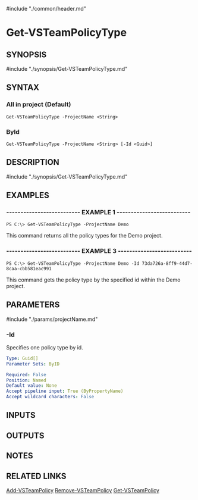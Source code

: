 #include "./common/header.md"

# Get-VSTeamPolicyType

## SYNOPSIS
#include "./synopsis/Get-VSTeamPolicyType.md"

## SYNTAX

### All in project (Default)
```
Get-VSTeamPolicyType -ProjectName <String>
```

### ById
```
Get-VSTeamPolicyType -ProjectName <String> [-Id <Guid>]
```

## DESCRIPTION
#include "./synopsis/Get-VSTeamPolicyType.md"

## EXAMPLES

### -------------------------- EXAMPLE 1 --------------------------
```
PS C:\> Get-VSTeamPolicyType -ProjectName Demo
```

This command returns all the policy types for the Demo project.

### -------------------------- EXAMPLE 3 --------------------------
```
PS C:\> Get-VSTeamPolicyType -ProjectName Demo -Id 73da726a-8ff9-44d7-8caa-cbb581eac991
```

This command gets the policy type by the specified id within the Demo project.

## PARAMETERS

#include "./params/projectName.md"

### -Id
Specifies one policy type by id.

```yaml
Type: Guid[]
Parameter Sets: ByID

Required: False
Position: Named
Default value: None
Accept pipeline input: True (ByPropertyName)
Accept wildcard characters: False
```

## INPUTS

## OUTPUTS

## NOTES

## RELATED LINKS

[Add-VSTeamPolicy](Add-VSTeamPolicy.md)
[Remove-VSTeamPolicy](Remove-VSTeamPolicy.md)
[Get-VSTeamPolicy](Get-VSTeamPolicy.md)